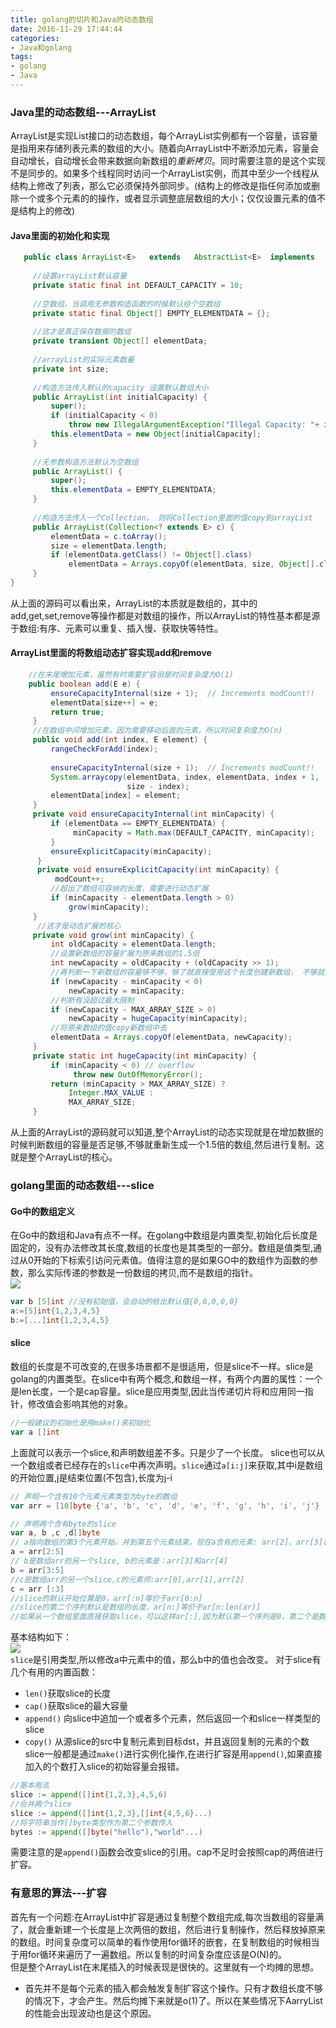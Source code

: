 ```yaml
---
title: golang的切片和Java的动态数组
date: 2016-11-29 17:44:44
categories: 
- Java和golang
tags: 
- golang
- Java
---
```

### Java里的动态数组---ArrayList  
ArrayList是实现List接口的动态数组，每个ArrayList实例都有一个容量，该容量是指用来存储列表元素的数组的大小。随着向ArrayList中不断添加元素，容量会自动增长，自动增长会带来数据向新数组的*重新拷贝*。同时需要注意的是这个实现不是同步的。如果多个线程同时访问一个ArrayList实例，而其中至少一个线程从结构上修改了列表，那么它必须保持外部同步。(结构上的修改是指任何添加或删除一个或多个元素的的操作，或者显示调整底层数组的大小；仅仅设置元素的值不是结构上的修改)  
<!--more-->
#### Java里面的初始化和实现
```java
   public class ArrayList<E>   extends 	 AbstractList<E>  implements   List<E>, RandomAccess, Cloneable, java.io.Serializable{
 	
     //设置arrayList默认容量
     private static final int DEFAULT_CAPACITY = 10;
 
     //空数组，当调用无参数构造函数的时候默认给个空数组
     private static final Object[] EMPTY_ELEMENTDATA = {};
 
     //这才是真正保存数据的数组
     private transient Object[] elementData;
 
     //arrayList的实际元素数量
     private int size;
 
     //构造方法传入默认的capacity 设置默认数组大小
     public ArrayList(int initialCapacity) {
         super();
         if (initialCapacity < 0)
             throw new IllegalArgumentException("Illegal Capacity: "+ initialCapacity);
         this.elementData = new Object[initialCapacity];
     }
 
     //无参数构造方法默认为空数组
     public ArrayList() {
         super();
         this.elementData = EMPTY_ELEMENTDATA;
     }
 
     //构造方法传入一个Collection， 则将Collection里面的值copy到arrayList
     public ArrayList(Collection<? extends E> c) {
         elementData = c.toArray();
         size = elementData.length;
         if (elementData.getClass() != Object[].class)
             elementData = Arrays.copyOf(elementData, size, Object[].class);
     }
}
```
从上面的源码可以看出来，ArrayList的本质就是数组的，其中的add,get,set,remove等操作都是对数组的操作，所以ArrayList的特性基本都是源于数组:有序、元素可以重复、插入慢、获取快等特性。

#### ArrayList里面的将数组动态扩容实现add和remove
```java
    //在末尾增加元素，虽然有时需要扩容但是时间复杂度为O(1)
	public boolean add(E e) {
         ensureCapacityInternal(size + 1);  // Increments modCount!!
         elementData[size++] = e;
         return true;
     }
     //在数组中间增加元素，因为需要移动后面的元素，所以时间复杂度为O(n)
     public void add(int index, E element) {
         rangeCheckForAdd(index);
 
         ensureCapacityInternal(size + 1);  // Increments modCount!!
         System.arraycopy(elementData, index, elementData, index + 1,
                          size - index);
         elementData[index] = element;
     } 
     private void ensureCapacityInternal(int minCapacity) {
         if (elementData == EMPTY_ELEMENTDATA) {
              minCapacity = Math.max(DEFAULT_CAPACITY, minCapacity);
         }
         ensureExplicitCapacity(minCapacity);
      }
      private void ensureExplicitCapacity(int minCapacity) {
          modCount++;
         //超出了数组可容纳的长度，需要进行动态扩展
         if (minCapacity - elementData.length > 0)
             grow(minCapacity);
     }
      //这才是动态扩展的核心
     private void grow(int minCapacity) {
         int oldCapacity = elementData.length;
         //设置新数组的容量扩展为原来数组的1.5倍
         int newCapacity = oldCapacity + (oldCapacity >> 1);
         //再判断一下新数组的容量够不够，够了就直接使用这个长度创建新数组， 不够就将数组长度设置为需要的长度
         if (newCapacity - minCapacity < 0)
             newCapacity = minCapacity;
         //判断有没超过最大限制
         if (newCapacity - MAX_ARRAY_SIZE > 0)
             newCapacity = hugeCapacity(minCapacity);
         //将原来数组的值copy新数组中去
         elementData = Arrays.copyOf(elementData, newCapacity);
     }
     private static int hugeCapacity(int minCapacity) {
         if (minCapacity < 0) // overflow
              throw new OutOfMemoryError();
         return (minCapacity > MAX_ARRAY_SIZE) ?
             Integer.MAX_VALUE :
             MAX_ARRAY_SIZE;
     }
```
从上面的ArrayList的源码就可以知道,整个ArrayList的动态实现就是在增加数据的时候判断数组的容量是否足够,不够就重新生成一个1.5倍的数组,然后进行复制。这就是整个ArrayList的核心。
### golang里面的动态数组---slice
#### Go中的数组定义
在Go中的数组和Java有点不一样。在golang中数组是内置类型,初始化后长度是固定的，没有办法修改其长度,数组的长度也是其类型的一部分。数组是值类型,通过从0开始的下标索引访问元素值。值得注意的是如果GO中的数组作为函数的参数，那么实际传递的参数是一份数组的拷贝,而不是数组的指针。  
![](http://ofa8x9gy9.bkt.clouddn.com/golang%E6%95%B0%E7%BB%84.png)  
```go
var b [5]int //没有初始值，会自动的给出默认值{0,0,0,0,0}
a:=[5]int{1,2,3,4,5}
b:=[...]int{1,2,3,4,5}
```
#### slice
数组的长度是不可改变的,在很多场景都不是很适用，但是slice不一样。slice是golang的内置类型。在slice中有两个概念,和数组一样，有两个内置的属性：一个是len长度，一个是cap容量。slice是应用类型,因此当传递切片将和应用同一指针，修改值会影响其他的对象。
```go
//一般建议的初始化是用make()来初始化
var a []int
```
上面就可以表示一个slice,和声明数组差不多。只是少了一个长度。
slice也可以从一个数组或者已经存在的`slice`中再次声明。`slice`通过`a[i:j]`来获取,其中i是数组的开始位置,j是结束位置(不包含),长度为j-i  
```go
// 声明一个含有10个元素元素类型为byte的数组
var arr = [10]byte {'a', 'b', 'c', 'd', 'e', 'f', 'g', 'h', 'i', 'j'}

// 声明两个含有byte的slice
var a, b ,c ,d[]byte
// a指向数组的第3个元素开始，并到第五个元素结束，现在a含有的元素: arr[2]、arr[3]和ar[4]
a = arr[2:5]
// b是数组arr的另一个slice, b的元素是：arr[3]和arr[4]
b = arr[3:5]
//c是数组arr的另一个slice,c的元素师:arr[0],arr[1],arr[2]
c = arr [:3]
//slice的默认开始位置是0，arr[:n]等价于arr[0:n]
//slice的第二个序列默认是数组的长度，ar[n:]等价于ar[n:len(ar)]
//如果从一个数组里面直接获取slice，可以这样ar[:],因为默认第一个序列是0，第二个是数组的长度，即等价于ar[0:len(ar)]
```
基本结构如下：  
![](http://ofa8x9gy9.bkt.clouddn.com/slice.png)   
`slice`是引用类型,所以修改a中元素中的值，那么b中的值也会改变。
对于slice有几个有用的内置函数：
* `len()`获取slice的长度
* `cap()`获取slice的最大容量
* `append()` 向slice中追加一个或者多个元素，然后返回一个和slice一样类型的slice
* `copy()` 从源slice的src中复制元素到目标dst，并且返回复制的元素的个数
slice一般都是通过`make()`进行实例化操作,在进行扩容是用`append()`,如果直接加入的个数打入slice的初始容量会报错。
```go
//基本用法
slice := append([]int{1,2,3},4,5,6)
//合并两个slice
slice := append([]int{1,2,3},[]int{4,5,6}...)
//将字符串当作[]byte类型作为第二个参数传入
bytes := append([]byte("hello"),"world"...)
```
需要注意的是`append()`函数会改变slice的引用。cap不足时会按照cap的两倍进行扩容。
### 有意思的算法---扩容
首先有一个问题:在ArrayList中扩容是通过复制整个数组完成,每次当数组的容量满了，就会重新建一个长度是上次两倍的数组，然后进行复制操作，然后释放掉原来的数组。时间复杂度可以简单的看作使用for循环的嵌套，在复制数组的时候相当于用for循环来遍历了一遍数组。所以复制的时间复杂度应该是O(N)的。  
但是整个ArrayList在末尾插入的时候表现是很快的。这里就有一个均摊的思想。  
- 首先并不是每个元素的插入都会触发复制扩容这个操作。只有才数组长度不够的情况下，才会产生。然后均摊下来就是o(1)了。所以在某些情况下AarryList的性能会出现波动也是这个原因。





